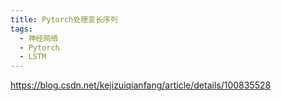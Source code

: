 ```yaml
---
title: Pytorch处理变长序列
tags:
  - 神经网络
  - Pytorch
  - LSTM
---
```



https://blog.csdn.net/kejizuiqianfang/article/details/100835528